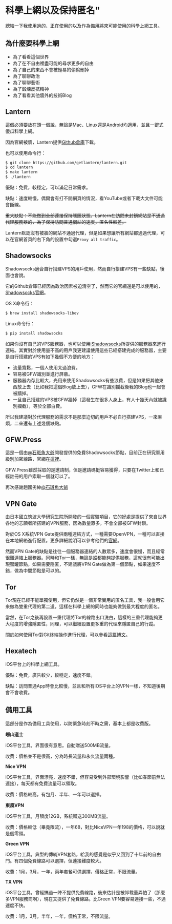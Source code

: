 # 科學上網以及保持匿名"

總結一下我使用過的、正在使用的以及作為備用將來可能使用的科學上網工具。

## 為什麼要科學上網

* 為了看看這個世界
* 為了在不自由裡盡可能的尋求更多的自由
* 為了自己的東西不會被輕易的偷偷刪掉
* 為了聊聊政治
* 為了聊聊藝術
* 為了鍛煉反抗精神
* 為了看看其他牆外的技術Blog

## Lantern

這個必須要放在頭一個說，無論是Mac、Linux還是Android均適用，並且一鍵式傻瓜科學上網。

因為官網被牆，Lantern提供[Github倉庫](https://github.com/getlantern/lantern-binaries)下載。

也可以使用命令行：  
```sh
$ git clone https://github.com/getlantern/lantern.git
$ cd lantern
$ make lantern
$ ./lantern
```

優點：免費，較穩定，可以滿足日常需求。

缺點：速度較慢，偶爾會有打不開網頁的情況，看YouTube或者下載大文件可能會斷線。

<del>重大缺點：不能做到全部連接保持隱匿狀態。Lantern在訪問未封鎖網站是不通過代理服務器的，為了保持訪問普通網站的速度，匿名性較差。</del>

Lantern默認沒有被牆的網站不通過代理，但是如果想讓所有網站都通過代理，可以在官網首頁的右下角的設置中勾選`Proxy all traffic`。

## Shadowsocks

Shadowsocks適合自行搭建VPS的用戶使用，然而自行搭建VPS有一些缺點，後面也會說。

它的Github倉庫已經因為政治因素被迫清空了，然而它的官網還是可以使用的，[Shadowsocks官網](https://shadowsocks.org/en/index.html)。

OS X命令行：

```sh
$ brew install shadowsocks-libev
```

Linux命令行：

```sh
$ pip install shadowsocks
```

如果你沒有自己的VPS服務器，也可以使用[iShadowsocks](http://ishadowsocks.net)所提供的服務器來進行連結。其實對於使用量不高的用戶我更建議使用這些已經搭建完成的服務器，主要是自行搭建的VPS有如下幾個不方便的地方：

* 流量寬鬆，一個人使用太過浪費。
* 容易被GFW識別並進行屏蔽。
* 服務器內存比較大，光用來使用Shadowsocks有些浪費，但是如果把其他東西放上去（比如我把這個Blog放上去），GFW在識別攔截後我的Blog也一起會被牆掉。
* 一旦自己搭建的VPS被GFW牆掉（這發生在很多人身上，有人十幾天內就被識別攔截），等於全部白費。

所以我建議對於代理服務的需求不是那麼迫切的用戶不必自行搭建VPS，一來麻煩，二來還有上述幾個缺點。

## GFW.Press

這是一個由[@石斑魚大爺](https://twitter.com/chinashiyu)開發提供的免費Shadowsocks節點，目前正在研究軍用級別加密線路，官網在[這裡](http://gfw.press)。

GFW.Press雖然採取的是邀請制，但是邀請碼挺容易獲得，只要在Twitter上和已經註冊的用戶索取一個就可以了。

再次感謝趙國劣紳[@石斑魚大爺](https://twitter.com/chinashiyu)

## VPN Gate

由日本國立筑波大學研究生院所開發的一個實驗項目，它的好處是提供了來自世界各地的志願者所搭建的VPN服務，因為數量眾多，不會全部被GFW封鎖。

對於OS X系統VPN Gate提供兩種連結方式，一種需要OpenVPN，一種可以直接在本地網絡進行配置。更多詳細說明可以參考他們的[官網](http://www.vpngate.net/cn/)。

然而VPN Gate的缺點是往往一個服務器連結的人數眾多，速度會很慢，而且經常很難連結上服務器。同時和Tor一樣，無論是誰都能夠提供服務，這就很有可能出現蜜罐節點，如果需要隱匿，不建議將VPN Gate做為第一個節點，如果速度不錯，做為中間節點是可以的。

## Tor

Tor現在已經不能單獨使用，但它仍然是一個非常實用的匿名工具，我一般會用它來做為雙重代理的第二道，這樣在科學上網的同時也能夠做到最大程度的匿名。

當然，在Tor之後再設置一重代理將Tor的線路出口洗白，這樣的三重代理能夠更大程度的增強隱匿性，同理，可以繼續設置更多重的代理來隱匿自己的行蹤。

關於如何使用Tor對Git終端操作進行代理，可以參看[這篇博文](http://benjaminblog.ml/coding/git-security.html)。

## Hexatech

iOS平台上的科學上網工具。

優點：免費，廣告較少，較穩定，速度不錯。

缺點：訪問普通App時會比較慢，並且和所有iOS平台上的VPN一樣，不知道後期會不會收費。

## 備用工具

這部分是作為備用工具使用，以防緊急時刻不時之需，基本上都是收費版。

**嶗山道士**

iOS平台工具，界面很有意思。自動贈送500MB流量。

收費：價格並不是很高，分為時長流量和永久流量兩種。

**Nice VPN**

iOS平台工具，界面漂亮，速度不錯，但容易受到外部環境影響（比如春節前無法連接），每天都有免費流量可以領取。

收費：價格較高，有包月、半年、一年可以選擇。

**東風VPN**

iOS平台工具，月額度12GB，系統贈送300MB流量。

收費：價格較低（畢竟限流），一年68，對比NiceVPN一年198的價格，可以說就是個零頭。

**Green VPN**

iOS平台工具，典型的傳統VPN套路，給我的感覺是似乎又回到了十年前的自由門。有四個免費線路可以選擇，但連接難度較大。

收費：1月，3月，一年，兩年套餐可供選擇，價格正常，不限流量。

**TX VPN**

iOS平台工具，曾經搞過一陣不提供免費線路，後來估計是被卸載量弄怕了（那麼多VPN服務商啊），現在又提供了免費線路。比Green VPN要容易連接一些，不過速度不快。

收費：1月，3月，半年，一年，價格正常，不限流量。



